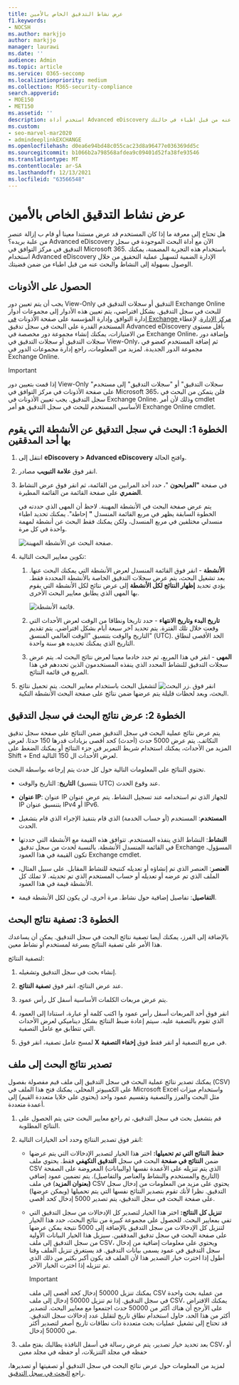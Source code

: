 ```yaml
---
title: عرض نشاط التدقيق الخاص بالأمين
f1.keywords:
- NOCSH
ms.author: markjjo
author: markjjo
manager: laurawi
ms.date: ''
audience: Admin
ms.topic: article
ms.service: O365-seccomp
ms.localizationpriority: medium
ms.collection: M365-security-compliance
search.appverid:
- MOE150
- MET150
ms.assetid: ''
description: استخدم أداة Advanced eDiscovery الإدارة الضمنية للوصول بسهولة إلى النشاط والبحث عنه من قبل اطباء في حالتك.
ms.custom:
- seo-marvel-mar2020
- admindeeplinkEXCHANGE
ms.openlocfilehash: d0ea6e94bd48c055cac23d8a96477e036369dd5c
ms.sourcegitcommit: b1066b2a798568afdea9c09401d52fa38fe93546
ms.translationtype: MT
ms.contentlocale: ar-SA
ms.lasthandoff: 12/13/2021
ms.locfileid: "63566548"
---
```

# <a name="view-custodian-audit-activity"></a>عرض نشاط التدقيق الخاص بالأمين

هل تحتاج إلى معرفة ما إذا كان المستخدم قد عرض مستندا معينا أو قام ب إزالة عنصر من علبة بريده؟ Advanced eDiscovery الآن مع أداة البحث الموجودة في سجل التدقيق في مركز التوافق في Microsoft 365. باستخدام هذه التجربة المضمنة، يمكنك استخدام Advanced eDiscovery الإدارة الضمية لتسهيل عملية التحقيق من خلال الوصول بسهولة إلى النشاط والبحث عنه من قبل اطباء من ضمن قضيتك.

## <a name="get-permissions"></a>الحصول على الأذونات

يجب أن يتم تعيين دور View-Only التدقيق أو سجلات التدقيق في Exchange Online للبحث في سجل التدقيق. بشكل افتراضي، يتم تعيين هذه الأدوار إلى مجموعات أدوار إدارة التوافق وإدارة المؤسسة على صفحة الأذونات <a href="https://go.microsoft.com/fwlink/p/?linkid=2059104" target="_blank">في Exchange مركز الإدارة</a>. لإعطاء المستخدم القدرة على البحث في سجل تدقيق Advanced eDiscovery بأقل مستوى من الامتيازات، يمكنك إنشاء مجموعة دور مخصصة في Exchange Online، وإضافة دور سجلات التدقيق أو سجلات التدقيق في View-Only، ثم إضافة المستخدم كعضو في مجموعة الدور الجديدة. لمزيد من المعلومات، راجع إدارة مجموعات الدور في Exchange Online.

> [!IMPORTANT]
> إذا قمت بتعيين دور View-Only "سجلات التدقيق" أو "سجلات التدقيق" إلى مستخدم على صفحة الأذونات في مركز التوافق في Microsoft 365، فلن يتمكن من البحث في سجل التدقيق. يجب تعيين الأذونات في Exchange Online. وذلك لأن أمر cmdlet الأساسي المستخدم للبحث في سجل التدقيق هو أمر Exchange Online cmdlet.

## <a name="step-1-search-the-audit-log-for-activities-performed-by-a-custodian"></a>الخطوة 1: البحث في سجل التدقيق عن الأنشطة التي يقوم بها أحد المدققين

1. انتقل إلى **eDiscovery > Advanced eDiscovery** وافتح الحالة.
  
2. انقر فوق **علامة التبويب** مصادر.
  
3. في صفحة **"المرابحون** "، حدد أحد المرابين من القائمة، ثم انقر فوق عرض النشاط **الضمري** على صفحة القائمة من القائمة المطيرة.

    يتم عرض صفحة البحث في الأنشطة المهينة. لاحظ أن المهى الذي حددته في الخطوة السابقة يظهر في مربع القائمة المنسدل **"** إحاطة". يمكنك تحديد اطباء منسدلي مختلفين في مربع المنسدل، ولكن يمكنك فقط البحث عن أنشطة لمهمة واحدة في كل مرة.

    ![صفحة البحث عن الأنشطة المهينة.](../media/AeDCustodianActivities1.png)
   
4. تكوين معايير البحث التالية:
      
   1. **الأنشطة** - انقر فوق القائمة المنسدل لعرض الأنشطة التي يمكنك البحث عنها. بعد تشغيل البحث، يتم عرض سجلات التدقيق الخاصة بالأنشطة المحددة فقط. يؤدي تحديد **إظهار النتائج لكل الأنشطة** إلى عرض نتائج لكل الأنشطة التي يقوم بها المهى الذي يطابق معايير البحث الأخرى.

      ![قائمة الأنشطة.](../media/CustodianActivityAudit.PNG)
      
   1. **تاريخ البدء وتاريخ الانتهاء** - حدد تاريخا ونطاقا من الوقت لعرض الأحداث التي وقعت خلال تلك الفترة. يتم تحديد آخر سبعة أيام بشكل افتراضي. يتم تقديم التاريخ والوقت بتنسيق "الوقت العالمي المنسق" (UTC). الحد الأقصى لنطاق التاريخ الذي يمكنك تحديده هو سنة واحدة.
      
   1. **المهى** - انقر في هذا المربع، ثم حدد خادما معينا لعرض نتائج البحث له. يتم عرض سجلات التدقيق للنشاط المحدد الذي ينفذه المستخدمون الذين تحددهم في هذا المربع في قائمة النتائج.
      
5. انقر فوق ![زر البحث.](../media/SearchButton.PNG)  لتشغيل البحث باستخدام معايير البحث. يتم تحميل نتائج البحث، وبعد لحظات قليلة يتم عرضها ضمن نتائج على صفحة البحث الأنشطة التكية. 

## <a name="step-2-view-the-audit-log-search-results"></a>الخطوة 2: عرض نتائج البحث في سجل التدقيق

يتم عرض نتائج عملية البحث في سجل التدقيق ضمن النتائج على صفحة سجل تدقيق التكاتف. يتم عرض 5000 حدث (أحدث) كحد أقصى بزيادات قدرها 150 حدثا. لعرض المزيد من الأحداث، يمكنك استخدام شريط التمرير في جزء النتائج أو يمكنك الضغط على Shift + End لعرض الأحداث ال 150 التالية.

تحتوي النتائج على المعلومات التالية حول كل حدث يتم إرجاعه بواسطة البحث.
- **التاريخ**: التاريخ والوقت (بتنسيق UTC) عند وقوع الحدث.

- **عنوان IP**: عنوان IP للجهاز الذي تم استخدامه عند تسجيل النشاط. يتم عرض عنوان IP بتنسيق عنوان IPv4 أو IPv6.

- **المستخدم**: المستخدم (أو حساب الخدمة) الذي قام بتنفيذ الإجراء الذي قام بتشغيل الحدث.

- **النشاط**: النشاط الذي ينفذه المستخدم. تتوافق هذه القيمة مع الأنشطة التي حددتها في القائمة المنسدل الأنشطة. بالنسبة لحدث من سجل تدقيق Exchange المسؤول، تكون القيمة في هذا العمود Exchange cmdlet.

- **العنصر**: العنصر الذي تم إنشاؤه أو تعديله كنتيجة للنشاط المقابل. على سبيل المثال، الملف الذي تم عرضه أو تعديله أو حساب المستخدم الذي تم تحديثه. لا تملك كل الأنشطة قيمة في هذا العمود.

- **التفاصيل**: تفاصيل إضافية حول نشاط. مرة أخرى، لن يكون لكل الأنشطة قيمة.

## <a name="step-3-filter-the-search-results"></a>الخطوة 3: تصفية نتائج البحث

بالإضافة إلى الفرز، يمكنك أيضا تصفية نتائج البحث في سجل التدقيق. يمكن أن يساعدك هذا الأمر على تصفية النتائج بسرعة لمستخدم أو نشاط معين. 

لتصفية النتائج:

 1. إنشاء بحث في سجل التدقيق وتشغيله.
  
2. عند عرض النتائج، انقر فوق **تصفية النتائج**.
 
3. يتم عرض مربعات الكلمات الأساسية أسفل كل رأس عمود.
  
4. انقر فوق أحد المربعات أسفل رأس عمود وا اكتب كلمة أو عبارة، استنادا إلى العمود الذي تقوم بالتصفية عليه. سيتم إعادة ضبط النتائج بشكل ديناميكي لعرض الأحداث التي تتطابق مع عامل التصفية.
  
5. لمسح عامل تصفية، انقر فوق **X** في مربع التصفية أو انقر فقط فوق **إخفاء التصفية**.

## <a name="export-the-search-results-to-a-file"></a>تصدير نتائج البحث إلى ملف

يمكنك تصدير نتائج عملية البحث في سجل التدقيق إلى ملف قيم مفصولة بفصول (CSV) على الكمبيوتر المحلي. يمكنك فتح هذا الملف في Microsoft Excel واستخدام ميزات مثل البحث والفرز والتصفية وتقسيم عمود واحد (يحتوي على خلايا متعددة القيم) إلى أعمدة متعددة.

1. قم بتشغيل بحث في سجل التدقيق، ثم راجع معايير البحث حتى يتم الحصول على النتائج المطلوبة.
  
2. انقر فوق تصدير النتائج وحدد أحد الخيارات التالية:

    - **حفظ النتائج التي تم تحميلها:** اختر هذا الخيار لتصدير الإدخالات التي يتم عرضها ضمن **النتائج في صفحة** البحث في سجل **التدقيق التكهفي** فقط. يحتوي ملف CSV الذي يتم تنزيله على الأعمدة نفسها (والبيانات) المعروضة على الصفحة (التاريخ والمستخدم والنشاط والعناصر والتفاصيل). يتم تضمين عمود إضافي **(بعنوان المزيد**) في ملف CSV يحتوي على مزيد من المعلومات من إدخال سجل التدقيق. نظرا لأنك تقوم بتصدير النتائج نفسها التي يتم تحميلها (ويمكن عرضها) على صفحة البحث في سجل التدقيق، يتم تصدير 5000 إدخال كحد أقصى.
        
    - **تنزيل كل النتائج:** اختر هذا الخيار لتصدير كل الإدخالات من سجل التدقيق التي تفي بمعايير البحث. للحصول على مجموعة كبيرة من نتائج البحث، حدد هذا الخيار لتنزيل كل الإدخالات من سجل التدقيق بالإضافة إلى 5000 نتيجة يمكن عرضها على صفحة البحث في سجل تدقيق المدققين. سيزيل هذا الخيار البيانات الأولية من سجل التدقيق إلى ملف CSV، ويحتوي على معلومات إضافية من إدخال سجل التدقيق في عمود يسمى بيانات التدقيق. قد يستغرق تنزيل الملف وقتا أطول إذا اخترت خيار التصدير هذا لأن الملف قد يكون أكبر بكثير من ذلك الذي تم تنزيله إذا اخترت الخيار الآخر.
    
      > [!IMPORTANT]
      > يمكنك تنزيل 50000 إدخال كحد أقصى إلى ملف CSV من عملية بحث واحدة في سجل التدقيق. إذا تم تنزيل 50000 إدخال إلى ملف CSV، يمكنك الافتراض على الأرجح أن هناك أكثر من 50000 حدث اجتمعوا مع معايير البحث. لتصدير أكثر من هذا الحد، حاول استخدام نطاق تاريخ لتقليل عدد إدخالات سجل التدقيق. قد تحتاج إلى تشغيل عمليات بحث متعددة ذات نطاقات تاريخ أصغر لتصدير أكثر من 50000 إدخال.
        

3. بعد تحديد خيار تصدير، يتم عرض رسالة في أسفل النافذة يطالبك بفتح ملف CSV، أو حفظه في مجلد التنزيلات، أو حفظه في مجلد معين

لمزيد من المعلومات حول عرض نتائج البحث في سجل التدقيق أو تصفيتها أو تصديرها، راجع [البحث في سجل التدقيق](search-the-audit-log-in-security-and-compliance.md).

